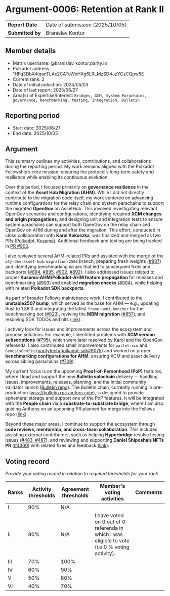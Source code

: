 # Argument-0006: Retention at Rank II

|                 |                                 |
| --------------- |---------------------------------|
| **Report Date** | Date of submission (2025/10/05) |
| **Submitted by**| Branislav Kontur                |


## Member details

- Matrix username: @branislav_kontur:parity.io
- Polkadot address: 1HFq3DbX4tqanTLAx2CAToWnHXg6LRLMzSD4JzYCzCQpw5E
- Current rank: 2
- Date of initial induction: 2024/05/03
- Date of last report: 2025/06/27
- Area(s) of Expertise/Interest: `Bridges, XCM, System Parachains, governance, benchmarking, testing, integration, Bulletin`


## Reporting period

- Start date: 2025/06/27
- End date: 2025/10/05

## Argument

This summary outlines my activities, contributions, and collaborations during the reporting period. My work remains aligned with the Polkadot Fellowship’s core mission: ensuring the protocol’s long-term safety and resilience while enabling its continuous evolution.

Over this period, I focused primarily on **governance resilience** in the context of the **Asset Hub Migration (AHM)**. While I did not directly contribute to the migration code itself, my work centered on advancing runtime configurations for the relay chain and system parachains to support the migrated **OpenGov** on AssetHub. This involved investigating relevant OpenGov scenarios and configurations, identifying required **XCM changes and origin propagations**, and designing unit and integration tests to ensure system parachains can support both OpenGov on the relay chain and OpenGov on AHM during and after the migration. This effort, conducted in close collaboration with **Karol Kokoszka**, was finalized and merged as two PRs ([Polkadot](https://github.com/polkadot-fellows/runtimes/pull/626), [Kusama](https://github.com/polkadot-fellows/runtimes/pull/776)). Additional feedback and testing are being tracked in [PR #900](https://github.com/polkadot-fellows/runtimes/pull/900).

I also reviewed several AHM-related PRs and assisted with the merge of the `oty-dev-asset-hub-migration-2506` branch, preparing fresh weights ([#887](https://github.com/polkadot-fellows/runtimes/pull/887)) and identifying benchmarking issues that led to subsequent fixes and backports ([#894](https://github.com/polkadot-fellows/runtimes/issues/894), [#895](https://github.com/polkadot-fellows/runtimes/pull/895), [#902](https://github.com/polkadot-fellows/runtimes/pull/902), [#892](https://github.com/polkadot-fellows/runtimes/pull/892)). I also addressed issues related to proper **Kusama-AHM/Polkadot-AHM feature propagation** for releases and benchmarking ([#903](https://github.com/polkadot-fellows/runtimes/pull/903)) and enabled **migration checks** ([#904](https://github.com/polkadot-fellows/runtimes/pull/904)), while helping with related **Polkadot SDK backports**.

As part of broader Fellows maintenance work, I contributed to the **unstable2507 bump**, which served as the base for AHM — e.g., updating Rust to 1.88.0 and integrating the latest `frame-omni-bencher` for the benchmarking bot ([#823](https://github.com/polkadot-fellows/runtimes/pull/823)), reviving the **MBM migration** ([#857](https://github.com/polkadot-fellows/runtimes/pull/857)), and resolving SDK TODOs and nits ([link](https://github.com/acatangiu/runtimes/pull/4)).

I actively look for issues and improvements across the ecosystem and propose solutions. For example, I identified problems with **XCM version subscriptions** ([#795](https://github.com/polkadot-fellows/runtimes/issues/795)), which were later resolved by Karol and the OpenGov referenda. I also contributed small improvements for `pallet-xcm` and `GenesisConfig` ([paritytech/polkadot-sdk#9075](https://github.com/paritytech/polkadot-sdk/issues/9075)) and worked on proper **benchmarking configurations for AHM**, ensuring XCM and asset delivery across sibling parachains ([#709](https://github.com/polkadot-fellows/runtimes/pull/709)).

My current focus is on the upcoming **Proof-of-Personhood (PoP)** features, where I lead and support the new **Bulletin solochain** delivery — handling issues, improvements, releases, planning, and the initial community validator launch ([Bulletin repo](https://github.com/paritytech/polkadot-bulletin-chain)). The Bulletin chain, currently running in pre-production ([wss://bulletin.rpc.amforc.com](https://polkadot.js.org/apps/?rpc=wss%3A%2F%2Fbulletin.rpc.amforc.com#)), is designed to provide ephemeral storage and support one of the PoP features. It will be integrated with the **People chain** via a **substrate-to-substrate bridge**, where I am also guiding Anthony on an upcoming PR planned for merge into the Fellows repo ([link](https://github.com/antkve/runtimes/pull/1)).

Beyond these major areas, I continue to support the ecosystem through **code reviews, mentorship, and cross-team collaboration**. This includes assisting external contributors, such as helping **Hyperbridge** resolve testing issues ([#483](https://github.com/polytope-labs/hyperbridge/pull/483), [#487](https://github.com/polytope-labs/hyperbridge/pull/487)), and reviewing and supporting **Daniel Shiposha’s NFTs PR** ([#4300](https://github.com/paritytech/polkadot-sdk/pull/4300)) with related fixes and feedback ([link](https://github.com/UniqueNetwork/polkadot-sdk/pull/14)).

## Voting record
*Provide your voting record in relation to required thresholds for your rank.*

|  Ranks | Activity thresholds | Agreement thresholds | Member's voting activities | Comments |
|---|---|---|---|---|
|I  |90%   |N/A   |   |  |
|II |80%   |N/A   | I have voted on 0 out of 0 referenda in which I was eligible to vote (i.e 0 % voting activity).  |  |
|III|70%   |100%  |   |  |
|IV |60%   |90%   |   |  |
|V  |50%   |80%   |   |  |
|VI |40%   |70%   |   |  |

